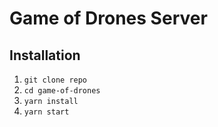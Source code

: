 # Game of Drones Server

## Installation

1. `git clone repo`
2. `cd game-of-drones`
3. `yarn install`
4. `yarn start`